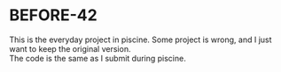 # BEFORE-42
This is the everyday project in piscine.
Some project is wrong, and I just want to keep the original version.  
The code is the same as I submit during piscine.
